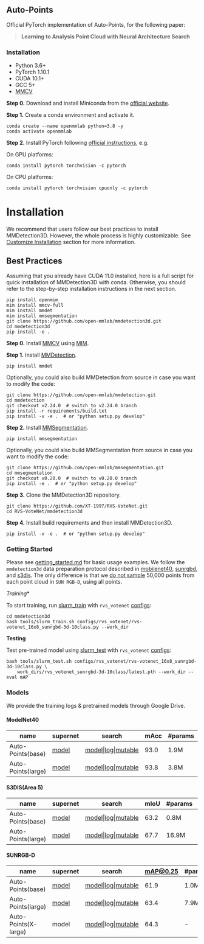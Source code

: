 ## Auto-Points
Official PyTorch implementation of Auto-Points, for the following paper:
> **Learning to Analysis Point Cloud with Neural Architecture Search**<br>

### Installation
- Python 3.6+
- PyTorch 1.10.1
- CUDA 10.1+ 
- GCC 5+
- [MMCV](https://mmcv.readthedocs.io/en/latest/#installation)

**Step 0.** Download and install Miniconda from the [official website](https://docs.conda.io/en/latest/miniconda.html).

**Step 1.** Create a conda environment and activate it.

```shell
conda create --name openmmlab python=3.8 -y
conda activate openmmlab
```

**Step 2.** Install PyTorch following [official instructions](https://pytorch.org/get-started/locally/), e.g.

On GPU platforms:

```shell
conda install pytorch torchvision -c pytorch
```

On CPU platforms:

```shell
conda install pytorch torchvision cpuonly -c pytorch
```

# Installation

We recommend that users follow our best practices to install MMDetection3D. However, the whole process is highly customizable. See [Customize Installation](#customize-installation) section for more information.

## Best Practices
Assuming that you already have CUDA 11.0 installed, here is a full script for quick installation of MMDetection3D with conda.
Otherwise, you should refer to the step-by-step installation instructions in the next section.

```shell
pip install openmim
mim install mmcv-full
mim install mmdet
mim install mmsegmentation
git clone https://github.com/open-mmlab/mmdetection3d.git
cd mmdetection3d
pip install -e .
```

**Step 0.** Install [MMCV](https://github.com/open-mmlab/mmcv) using [MIM](https://github.com/open-mmlab/mim).

**Step 1.** Install [MMDetection](https://github.com/open-mmlab/mmdetection).


```shell
pip install mmdet
```

Optionally, you could also build MMDetection from source in case you want to modify the code:

```shell
git clone https://github.com/open-mmlab/mmdetection.git
cd mmdetection
git checkout v2.24.0  # switch to v2.24.0 branch
pip install -r requirements/build.txt
pip install -v -e .  # or "python setup.py develop"
```

**Step 2.** Install [MMSegmentation](https://github.com/open-mmlab/mmsegmentation).

```shell
pip install mmsegmentation
```

Optionally, you could also build MMSegmentation from source in case you want to modify the code:

```shell
git clone https://github.com/open-mmlab/mmsegmentation.git
cd mmsegmentation
git checkout v0.20.0  # switch to v0.20.0 branch
pip install -e .  # or "python setup.py develop"
```

**Step 3.** Clone the MMDetection3D repository.

```shell
git clone https://github.com/XT-1997/RVS-VoteNet.git
cd RVS-VoteNet/mmdetection3d
```

**Step 4.** Install build requirements and then install MMDetection3D.

```shell
pip install -v -e .  # or "python setup.py develop"
```
### Getting Started

Please see [getting_started.md](docs/getting_started.md) for basic usage examples.
We follow the `mmdetection3d` data preparation protocol described in [mobilenet40](data/mobilenet40), [sunrgbd](data/sunrgbd), and [s3dis](data/s3dis).
The only difference is that we [do not sample](tools/data_converter/sunrgbd_data_utils.py#L143) 50,000 points from each point cloud in `SUN RGB-D`, using all points.

*Training**

To start training, run [slurm_train](tools/slurm_train.sh) with `rvs_votenet` [configs](mmdetection3d/configs/rvs_votenet):
```shell
cd mmdetection3d
bash tools/slurm_train.sh configs/rvs_votenet/rvs-votenet_16x8_sunrgbd-3d-10class.py --work_dir
```

**Testing**

Test pre-trained model using [slurm_test](tools/slurm_test.sh) with `rvs_votenet` [configs](mmdetection3d/configs/rvs_votenet):
```shell
bash tools/slurm_test.sh configs/rvs_votenet/rvs-votenet_16x8_sunrgbd-3d-10class.py \
    work_dirs/rvs_votenet_sunrgbd-3d-10class/latest.pth --work_dir --eval mAP
```
### Models
We provide the training logs & pretrained models through Google Drive.

#### ModelNet40
| name               | supernet | search            | mAcc | #params | FLOPs |
|--------------------|----------|-------------------|------|---------|-------|
| Auto-Points(base)  | [model](https://drive.google.com/file/d/1WNmPsZUo_BEtY2_gYY1wzQ1b6uqv2BoL/view?usp=drivesdk)    | [model](https://drive.google.com/file/d/1rg5sYrazU_ztJjbFrZcUeJBqK4f-tblc/view?usp=drivesdk)\|[log](https://drive.google.com/file/d/10OVf0BN1kjalizdKUxG3Rrm8AnE1rAp_/view?usp=drivesdk)\|[mutable](https://drive.google.com/file/d/1ZbRpPbId3-EsJEJ6QhND08AzNJMWsyIX/view?usp=drivesdk) | 93.0 | 1.9M    | 2.9G  |
| Auto-Points(large) | [model](https://drive.google.com/file/d/1jRHlj4FFrMEPkCvHRt0m9ZfUuU7yy_tC/view?usp=drivesdk)    | [model](https://drive.google.com/file/d/1t35XSvxZBVABJ_KqcdCalA8c9bblhc43/view?usp=drivesdk)\|[log](https://drive.google.com/file/d/1ge2O_c6fN1O4XWUUg6-gEH7mGKBqKss0/view?usp=drivesdk)\|[mutable](https://drive.google.com/file/d/17E-hH2ypIxZzgm1BBugoW-IPhZhMlBu2/view?usp=drivesdk) | 93.8 | 3.8M    | 4.6G  |

#### S3DIS(Area 5)
| name               | supernet | search            | mIoU | #params | FLOPs |
|--------------------|----------|-------------------|------|---------|-------|
| Auto-Points(base)  | [model](https://drive.google.com/file/d/1ZX-4TrugHutvsyi_P6bQ6S_7ZN7aoKQZ/view?usp=drivesdk)    | [model](https://drive.google.com/file/d/1QudxaX9rDzCJ9TCxG2yjSV_NR4jY8mGL/view?usp=drivesdk)\|[log](https://drive.google.com/file/d/12h4CylD1CVXcFJ6WJMtTUIiEQllbR-li/view?usp=drivesdk)\|[mutable](https://drive.google.com/file/d/1dsqNFZ9OaqKNJ5dJSBbk-KenYc_UJhIb/view?usp=drivesdk) | 63.2 | 0.8M    | 1.0G  |
| Auto-Points(large) | [model](https://drive.google.com/file/d/1J7jqMQYVXnyNrsppgVOW52kuofYqYS_M/view?usp=drivesdk)    | [model](https://drive.google.com/file/d/1CuVgHDH3v1ebYG3Wup-E9K5UVrk9nlzP/view?usp=drivesdk)\|[log](https://drive.google.com/file/d/1nAFxd2xMINiYY3ImAgGKgSlYdILFYb5m/view?usp=drivesdk)\|[mutable](https://drive.google.com/file/d/18B2G8p_xWE5C8y3FX9agC5M2S4FGN1aJ/view?usp=drivesdk) | 67.7 | 16.9M   | 6.8G  |

#### SUNRGB-D
| name               | supernet | search            | mAP@0.25 | #params | FLOPs |
|--------------------|----------|-------------------|----------|---------|-------|
| Auto-Points(base)  | [model](https://drive.google.com/file/d/1JeLtMeAaMXpVklRKhDz758bEtOW3XcP7/view?usp=drivesdk)    | [model](https://drive.google.com/file/d/1E3UJ-KZHe6HD-BQnEw1Zh4GoKShVUkg8/view?usp=drivesdk)\|[log](https://drive.google.com/file/d/1MdfUFalOu4Q4D3JqaFJZCu2NKU3abC5I/view?usp=drivesdk)\|[mutable](https://drive.google.com/file/d/1tnqbMGXOvJFy1epOnaYubeKdDhr7yfwn/view?usp=drivesdk) | 61.9     | 1.0M    | 5.5G  |
| Auto-Points(large) | [model](https://drive.google.com/file/d/18_4XuWrgvmsyhPBV46liGqH8ulAzyA2S/view?usp=drivesdk)   | [model](https://drive.google.com/file/d/1J4UTAaUqOjTX0l6PJlvwcu5X-gJKxHxG/view?usp=drivesdk)\|[log](https://drive.google.com/file/d/1CFwd_qBcEqAn3vcI5HPtLDQm-OhDY8j6/view?usp=drivesdk)\|[mutable](https://drive.google.com/file/d/1GPZ7wJ_Azn7vjkaZvfT891z3QGwkhokD/view?usp=drivesdk) | 63.4     | 7.9M   | 21.0G |
| Auto-Points(X-large)  | model    | [model](https://drive.google.com/file/d/13MdL_MwENpi5monvo3nngLDWrwOQmQ03/view?usp=drivesdk)\|log\|[mutable](https://drive.google.com/file/d/1nquVv7OkikpB-f0Nubl6hkYKc80jhnI5/view?usp=drivesdk) | 64.3     | - | -  |



